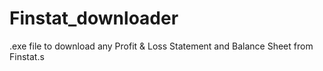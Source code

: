 # Finstat_downloader
.exe file to download any Profit & Loss Statement and Balance Sheet from Finstat.s
